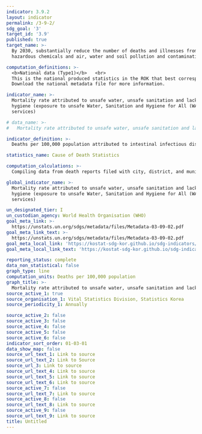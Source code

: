 ```yaml
---
indicator: 3.9.2
layout: indicator
permalink: /3-9-2/
sdg_goal: '3'
target_id: '3.9'
published: true
target_name: >-
  By 2030, substantially reduce the number of deaths and illnesses from
  hazardous chemicals and air, water and soil pollution and contamination

computation_definitions: >-
  <b>National data (Type1)</b>   <br>
  This is the national produced statistics in the ROK that best corresponds to the definition of UN SDGs indicators. <br>
  Download the national metadata file for more information.

indicator_name: >-
  Mortality rate attributed to unsafe water, unsafe sanitation and lack of
  hygiene (exposure to unsafe Water, Sanitation and Hygiene for All (WASH)
  services)

# data_name: >-
#   Mortality rate attributed to unsafe water, unsafe sanitation and lack of hygiene (exposure to unsafe Water, Sanitation and Hygiene for All (WASH) services)

indicator_definition: >-
  Deaths per 100,000 population attributed to intestinal infectious disease(A00, A01-A08, A09), intestinal nematode infection(B76-B77), and malnutrition(E40-E46)

statistics_name: Cause of Death Statistics

computation_calculations: >-
  Compiling data from death reports filed with city, district, and municipal offices, baby and fetal death reports from crematories, and data from the ｢Complementary Survey on Causes of Death｣ of medical institutions

global_indicator_name: >-
  Mortality rate attributed to unsafe water, unsafe sanitation and lack of
  hygiene (exposure to unsafe Water, Sanitation and Hygiene for All (WASH)
  services)

un_designated_tier: I
un_custodian_agency: World Health Organisation (WHO)
goal_meta_link: >-
  https://unstats.un.org/sdgs/metadata/files/Metadata-03-09-02.pdf   
goal_meta_link_text: >-
  https://unstats.un.org/sdgs/metadata/files/Metadata-03-09-02.pdf   
goal_meta_local_link: 'https://kostat-sdg-kor.github.io/sdg-indicators/public/data/Metadata-03-09-02_ENG.pdf'
goal_meta_local_link_text: 'https://kostat-sdg-kor.github.io/sdg-indicators/public/data/Metadata-03-09-02_ENG.pdf'

reporting_status: complete
data_non_statistical: false
graph_type: line
computation_units: Deaths per 100,000 population
graph_title: >-
  Mortality rate attributed to unsafe water, unsafe sanitation and lack of hygiene
source_active_1: true
source_organisation_1: Vital Statistics Division, Statistics Korea
source_periodicity_1: Annually 

source_active_2: false
source_active_3: false
source_active_4: false
source_active_5: false
source_active_6: false
indicator_sort_order: 01-03-01
data_show_map: false
source_url_text_1: Link to source
source_url_text_2: Link to Source
source_url_3: Link to source
source_url_text_4: Link to source
source_url_text_5: Link to source
source_url_text_6: Link to source
source_active_7: false
source_url_text_7: Link to source
source_active_8: false
source_url_text_8: Link to source
source_active_9: false
source_url_text_9: Link to source
title: Untitled
---
```

